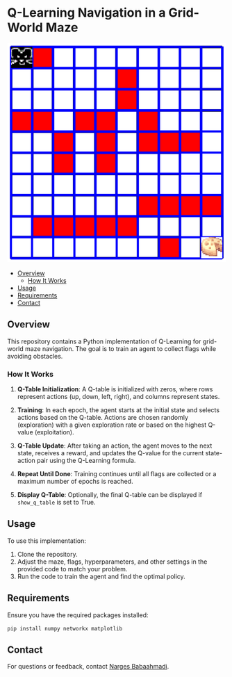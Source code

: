 # Q-Learning Navigation in a Grid-World Maze
![logo](maze.gif)

- [Overview](#overview)
  - [How It Works](#how-it-works)
- [Usage](#usage)
- [Requirements](#requirements)
- [Contact](#contact)

## Overview

This repository contains a Python implementation of Q-Learning for grid-world maze navigation. The goal is to train an agent to collect flags while avoiding obstacles. 

### How It Works

1. **Q-Table Initialization**: A Q-table is initialized with zeros, where rows represent actions (up, down, left, right), and columns represent states.

2. **Training**: In each epoch, the agent starts at the initial state and selects actions based on the Q-table. Actions are chosen randomly (exploration) with a given exploration rate or based on the highest Q-value (exploitation).

3. **Q-Table Update**: After taking an action, the agent moves to the next state, receives a reward, and updates the Q-value for the current state-action pair using the Q-Learning formula.

4. **Repeat Until Done**: Training continues until all flags are collected or a maximum number of epochs is reached.

5. **Display Q-Table**: Optionally, the final Q-table can be displayed if `show_q_table` is set to True.

## Usage

To use this implementation:

1. Clone the repository.
2. Adjust the maze, flags, hyperparameters, and other settings in the provided code to match your problem.
3. Run the code to train the agent and find the optimal policy.

## Requirements

Ensure you have the required packages installed:

```
pip install numpy networkx matplotlib
```




## Contact

For questions or feedback, contact [Narges Babaahmadi](mailto:nargesbabaahmadi7@gmail.com).


